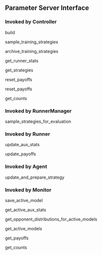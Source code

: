 ## Parameter Server Interface

### Invoked by Controller

build

sample_training_strategies

archive_training_strategies

get_runner_stats

get_strategies

reset_payoffs

reset_payoffs

get_counts

### Invoked by RunnerManager

sample_strategies_for_evaluation

### Invoked by Runner

update_aux_stats

update_payoffs

### Invoked by Agent

update_and_prepare_strategy

### Invoked by Monitor

save_active_model

get_active_aux_stats

get_opponent_distributions_for_active_models

get_active_models

get_payoffs

get_counts